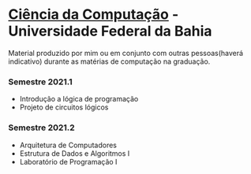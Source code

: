 # [Ciência da Computação](https://dcc.ufba.br/pt-br/bacharelado-em-ciencia-da-computacao) - Universidade Federal da Bahia
Material produzido por mim ou em conjunto com outras pessoas(haverá indicativo) durante as matérias de computação na graduação.
### Semestre 2021.1
- Introdução a lógica de programação 
- Projeto de circuitos lógicos
### Semestre 2021.2
- Arquitetura de Computadores
- Estrutura de Dados e Algoritmos I
- Laboratório de Programação I
